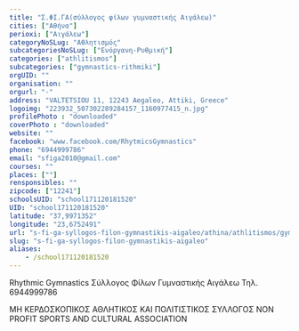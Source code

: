 ```yaml
---
title: "Σ.ΦΙ.ΓΑ(σύλλογος φίλων γυμναστικής Αιγάλεω)"
cities: ["Αθήνα"]
perioxi: ["Αιγάλεω"]
categoryNoSLug: "Αθλητισμός"
subcategoriesNoSLug: ["Ενόργανη-Ρυθμική"]
categories: ["athlitismos"]
subcategories: ["gymnastics-rithmiki"]
orgUID: ""
organisation: ""
orgurl: "-"
address: "VALTETSIOU 11, 12243 Aegaleo, Attiki, Greece"
logoimg: "223932_507302289284157_1160977415_n.jpg"
profilePhoto : "downloaded"
coverPhoto : "downloaded"
website: ""
facebook: "www.facebook.com/RhytmicsGymnastics"
phone: "6944999786"
email: "sfiga2010@gmail.com"
courses: ""
places: [""]
rensponsibles: ""
zipcode: ["12241"]
schoolsUID: "school171120181520"
UID: "school171120181520"
latitude: "37,9971352"
longitude: "23,6752491"
url: "s-fi-ga-syllogos-filon-gymnastikis-aigaleo/athina/athlitismos/gymnastics-rithmiki"
slug: "s-fi-ga-syllogos-filon-gymnastikis-aigaleo"
aliases:
    - /school171120181520
---
```



Rhythmic Gymnastics Σύλλογος Φίλων Γυμναστικής Αιγάλεω Τηλ. 6944999786

ΜΗ ΚΕΡΔΟΣΚΟΠΙΚΟΣ ΑΘΛΗΤΙΚΟΣ ΚΑΙ ΠΟΛΙΤΙΣΤΙΚΟΣ ΣΥΛΛΟΓΟΣ NON PROFIT SPORTS AND CULTURAL ASSOCIATION